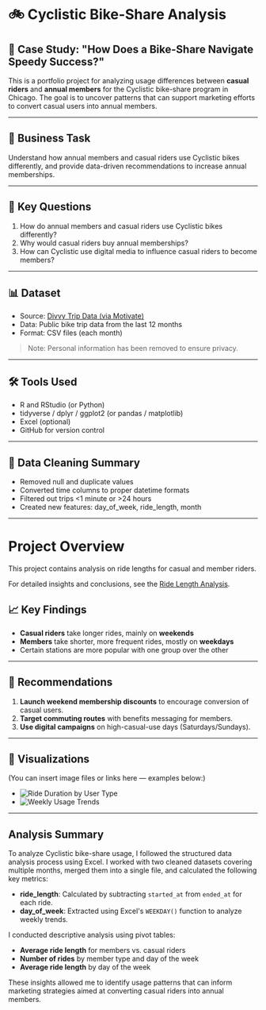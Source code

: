 # 🚲 Cyclistic Bike-Share Analysis

## 📌 Case Study: "How Does a Bike-Share Navigate Speedy Success?"

This is a portfolio project for analyzing usage differences between **casual riders** and **annual members** for the Cyclistic bike-share program in Chicago. The goal is to uncover patterns that can support marketing efforts to convert casual users into annual members.

---

## 🎯 Business Task

Understand how annual members and casual riders use Cyclistic bikes differently, and provide data-driven recommendations to increase annual memberships.

---

## 🧠 Key Questions

1. How do annual members and casual riders use Cyclistic bikes differently?
2. Why would casual riders buy annual memberships?
3. How can Cyclistic use digital media to influence casual riders to become members?

---

## 📊 Dataset

- Source: [Divvy Trip Data (via Motivate)](https://divvy-tripdata.s3.amazonaws.com/index.html)
- Data: Public bike trip data from the last 12 months
- Format: CSV files (each month)

> Note: Personal information has been removed to ensure privacy.

---

## 🛠 Tools Used

- R and RStudio (or Python)
- tidyverse / dplyr / ggplot2 (or pandas / matplotlib)
- Excel (optional)
- GitHub for version control

---

## 🧹 Data Cleaning Summary

- Removed null and duplicate values
- Converted time columns to proper datetime formats
- Filtered out trips <1 minute or >24 hours
- Created new features: day_of_week, ride_length, month

---
# Project Overview

This project contains analysis on ride lengths for casual and member riders.

For detailed insights and conclusions, see the [Ride Length Analysis](ride_analysis_in_2020.md).

## 📈 Key Findings

- **Casual riders** take longer rides, mainly on **weekends**
- **Members** take shorter, more frequent rides, mostly on **weekdays**
- Certain stations are more popular with one group over the other

---

## 📌 Recommendations

1. **Launch weekend membership discounts** to encourage conversion of casual users.
2. **Target commuting routes** with benefits messaging for members.
3. **Use digital campaigns** on high-casual-use days (Saturdays/Sundays).

---

## 📸 Visualizations

(You can insert image files or links here — examples below:)

- ![Ride Duration by User Type](images/ride_duration.png)
- ![Weekly Usage Trends](images/weekly_trends.png)

---
## Analysis Summary

To analyze Cyclistic bike-share usage, I followed the structured data analysis process using Excel. I worked with two cleaned datasets covering multiple months, merged them into a single file, and calculated the following key metrics:

- **ride_length**: Calculated by subtracting `started_at` from `ended_at` for each ride.
- **day_of_week**: Extracted using Excel's `WEEKDAY()` function to analyze weekly trends.

I conducted descriptive analysis using pivot tables:

- **Average ride length** for members vs. casual riders
- **Number of rides** by member type and day of the week
- **Average ride length** by day of the week

These insights allowed me to identify usage patterns that can inform marketing strategies aimed at converting casual riders into annual members.


